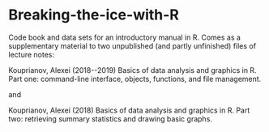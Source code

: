 # Breaking-the-ice-with-R
Code book and data sets for an introductory manual in R. Comes as a supplementary material to two unpublished (and partly unfinished) files of lecture notes:

Kouprianov, Alexei (2018--2019) Basics of data analysis and graphics in R. Part one: command-line interface, objects, functions, and file management.

and 

Kouprianov, Alexei (2018) Basics of data analysis and graphics in R. Part two: retrieving summary statistics and drawing basic graphs.
